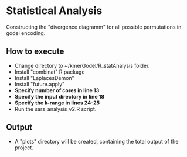  # Statistical Analysis
Constructing the "divergence diagramm" for all possible permutations in godel encoding.

## How to execute
- Change directory to ~/kmerGodel/R_statAnalysis folder.
- Install "combinat" R package
- Install "LaplacesDemon"
- Install "future.apply"
- **Specify number of cores in line 13**
- **Specify the input directory in line 18**
- **Specify the k-range in lines 24-25**
- Run the sars_analysis_v2.R script.

## Output
- A "plots" directory will be created, containing the total output of the project.
